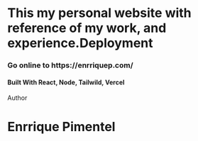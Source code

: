 <h1>This my personal website with reference of my work, and experience.</h1?

<h2>Deployment</h2>

<h3> Go online to https://enrriquep.com/ </h3>

<h4>
Built With
React,
Node,
Tailwild,
Vercel

</h4>

<p>Author</p>
<h1>
Enrrique Pimentel </h1>
